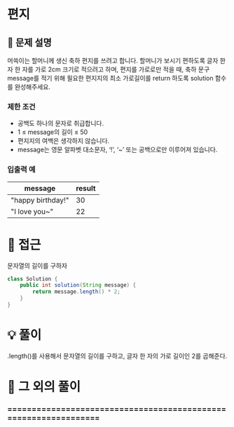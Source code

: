 # 편지

## 📌 문제 설명

머쓱이는 할머니께 생신 축하 편지를 쓰려고 합니다. 할머니가 보시기 편하도록 글자 한 자 한 자를 가로 2cm 크기로 적으려고 하며, 편지를 가로로만 적을 때, 축하 문구 message를 적기 위해 필요한 편지지의 최소 가로길이를 return 하도록 solution 함수를 완성해주세요.

### 제한 조건

- 공백도 하나의 문자로 취급합니다.
- 1 ≤ message의 길이 ≤ 50
- 편지지의 여백은 생각하지 않습니다.
- message는 영문 알파벳 대소문자, ‘!’, ‘~’ 또는 공백으로만 이루어져 있습니다.

### 입출력 예

| message           | result |
| ----------------- | ------ |
| "happy birthday!" | 30     |
| "I love you~"     | 22     |

# 🧐 접근

문자열의 길이를 구하자

```java
class Solution {
    public int solution(String message) {
        return message.length() * 2;
    }
}
```

# 💡 풀이

.length()를 사용해서 문자열의 길이를 구하고, 글자 한 자의 가로 길이인 2를 곱해준다.

# 📘 그 외의 풀이

### ================================================================
